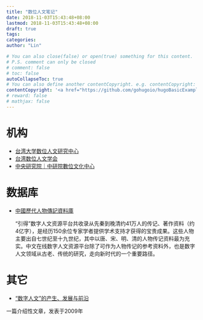 ```yaml
---
title: "数位人文笔记"
date: 2018-11-03T15:43:48+08:00
lastmod: 2018-11-03T15:43:48+08:00
draft: true
tags: 
categories: 
author: "Lin"

# You can also close(false) or open(true) something for this content.
# P.S. comment can only be closed
# comment: false
# toc: false
autoCollapseToc: true
# You can also define another contentCopyright. e.g. contentCopyright: "This is another copyright."
contentCopyright: '<a href="https://github.com/gohugoio/hugoBasicExample" rel="noopener" target="_blank">See origin</a>'
# reward: false
# mathjax: false
---
```


# 机构

- [台湾大学数位人文研究中心](http://www.digital.ntu.edu.tw/)
- [台湾数位人文学会](http://tadh.org.tw/)
- [中央研究院｜中研院數位文化中心](http://www3.ihp.sinica.edu.tw/dhrctw/index.php)

# 数据库

- [中國歷代人物傳記資料庫](http://inindex.cn/)

  “引得”数字人文资源平台共收录从先秦到晚清约41万人的传记、著作资料（约4亿字），是经历150余位专家学者提供学术支持才获得的宝贵成果。这些人物主要出自七世纪至十九世纪，其中以唐、宋、明、清的人物传记资料最为充实。中文在线数字人文资源平台除了可作为人物传记的参考资料外，也是数字人文领域从古老、传统的研究，走向新时代的一个重要路径。

# 其它

- [“数字人文”的产生、发展与前沿](http://wap.sciencenet.cn/blog-67855-275758.html)

一篇介绍性文章，发表于2009年

